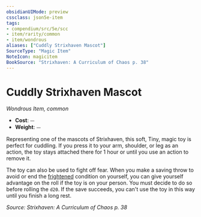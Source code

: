 ```yaml
---
obsidianUIMode: preview
cssclass: json5e-item
tags:
- compendium/src/5e/scc
- item/rarity/common
- item/wondrous
aliases: ["Cuddly Strixhaven Mascot"]
SourceType: "Magic Item"
NoteIcon: magicitem
BookSource: "Strixhaven: A Curriculum of Chaos p. 38"
---
```

# Cuddly Strixhaven Mascot
*Wondrous Item, common*  

- **Cost**: ⏤
- **Weight**: ⏤

Representing one of the mascots of Strixhaven, this soft, Tiny, magic toy is perfect for cuddling. If you press it to your arm, shoulder, or leg as an action, the toy stays attached there for 1 hour or until you use an action to remove it.

The toy can also be used to fight off fear. When you make a saving throw to avoid or end the [frightened](/2-Mechanics/CLI/rules/conditions.md#frightened) condition on yourself, you can give yourself advantage on the roll if the toy is on your person. You must decide to do so before rolling the `d20`. If the save succeeds, you can't use the toy in this way until you finish a long rest.

*Source: Strixhaven: A Curriculum of Chaos p. 38*